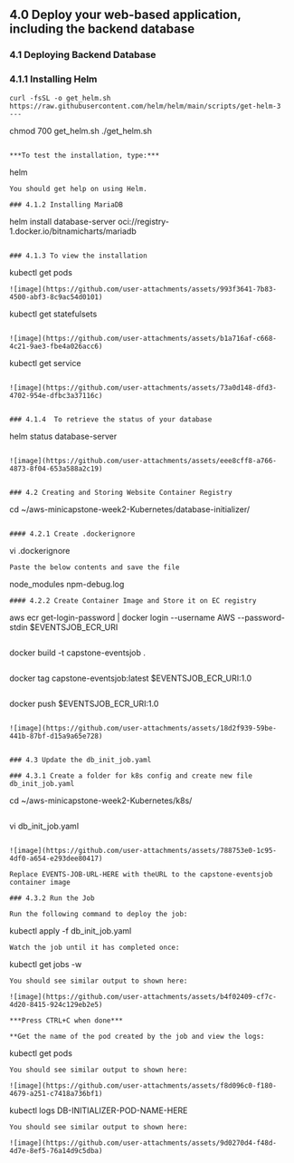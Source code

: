 ## 4.0 Deploy your web-based application, including the backend database

### 4.1 Deploying Backend Database
### 4.1.1 Installing Helm

```
curl -fsSL -o get_helm.sh https://raw.githubusercontent.com/helm/helm/main/scripts/get-helm-3
---

```
chmod 700 get_helm.sh
./get_helm.sh
```

***To test the installation, type:***
```
helm
```
You should get help on using Helm.

### 4.1.2 Installing MariaDB

```
helm install database-server oci://registry-1.docker.io/bitnamicharts/mariadb
```

### 4.1.3 To view the installation
```
kubectl get pods
```
![image](https://github.com/user-attachments/assets/993f3641-7b83-4500-abf3-8c9ac54d0101)

```
kubectl get statefulsets
```

![image](https://github.com/user-attachments/assets/b1a716af-c668-4c21-9ae3-fbe4a026acc6)

```
kubectl get service
```

![image](https://github.com/user-attachments/assets/73a0d148-dfd3-4702-954e-dfbc3a37116c)


### 4.1.4  To retrieve the status of your database
```
helm status database-server
```

![image](https://github.com/user-attachments/assets/eee8cff8-a766-4873-8f04-653a588a2c19)


### 4.2 Creating and Storing Website Container Registry
```
cd ~/aws-minicapstone-week2-Kubernetes/database-initializer/
```

#### 4.2.1 Create .dockerignore
```
vi .dockerignore
```
Paste the below contents and save the file 
```
node_modules
npm-debug.log
```
#### 4.2.2 Create Container Image and Store it on EC registry
```
aws ecr get-login-password | docker login --username AWS --password-stdin $EVENTSJOB_ECR_URI
```

```
docker build -t capstone-eventsjob .
```

```
docker tag capstone-eventsjob:latest $EVENTSJOB_ECR_URI:1.0
```
```
docker push $EVENTSJOB_ECR_URI:1.0
```

![image](https://github.com/user-attachments/assets/18d2f939-59be-441b-87bf-d15a9a65e728)


### 4.3 Update the db_init_job.yaml

### 4.3.1 Create a folder for k8s config and create new file db_init_job.yaml
```
cd ~/aws-minicapstone-week2-Kubernetes/k8s/
```

```
vi db_init_job.yaml

```

![image](https://github.com/user-attachments/assets/788753e0-1c95-4df0-a654-e293dee80417)

Replace EVENTS-JOB-URL-HERE with theURL to the capstone-eventsjob container image

### 4.3.2 Run the Job

Run the following command to deploy the job:
```
kubectl apply -f db_init_job.yaml
```
Watch the job until it has completed once:

```
kubectl get jobs -w
```
You should see similar output to shown here:

![image](https://github.com/user-attachments/assets/b4f02409-cf7c-4d20-8415-924c129eb2e5)

***Press CTRL+C when done***

**Get the name of the pod created by the job and view the logs:
```
kubectl get pods
```
You should see similar output to shown here:

![image](https://github.com/user-attachments/assets/f8d096c0-f180-4679-a251-c7418a736bf1)

```
kubectl logs DB-INITIALIZER-POD-NAME-HERE
```
You should see similar output to shown here:

![image](https://github.com/user-attachments/assets/9d0270d4-f48d-4d7e-8ef5-76a14d9c5dba)



